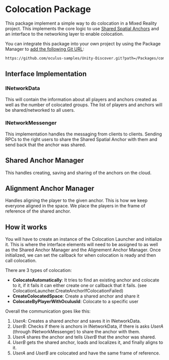 # Colocation Package

This package implement a simple way to do colocation in a Mixed Reality project. This implements the core logic to use [Shared Spatial Anchors](https://developer.oculus.com/documentation/unity/unity-shared-spatial-anchors/) and an interface to the networking layer to enable colocation.

You can integrate this package into your own project by using the Package Manager to [add the following Git URL](https://docs.unity3d.com/Manual/upm-ui-giturl.html):

```txt
https://github.com/oculus-samples/Unity-Discover.git?path=/Packages/com.meta.xr.sdk.colocation
```

## Interface Implementation

### INetworkData

This will contain the information about all players and anchors created as well as the number of colocated groups.
The list of players and anchors will be shared/networked to all users.

### INetworkMessenger

This implementation handles the messaging from clients to clients. Sending RPCs to the right users to share the Shared Spatial Anchor with them and send back that the anchor was shared.

## Shared Anchor Manager

This handles creating, saving and sharing of the anchors on the cloud.

## Alignment Anchor Manager

Handles aligning the player to the given anchor. This is how we keep everyone aligned in the space. We place the players in the frame of reference of the shared anchor.

## How it works

You will have to create an instance of the Colocation Launcher and initialize it. This is where the interface elements will need to be assigned to as well as the Shared Anchor Manager and the Alignement Anchor Manager.
Once initialized, we can set the callback for when colocation is ready and then call colocation.

There are 3 types of colocation:

- **ColocateAutomatically**: It tries to find an existing anchor and colocate to it, if it fails it can either create one or callback that it fails. (see ColocationLauncher.CreateAnchorIfColocationFailed)
- **CreateColocatedSpace**: Create a shared anchor and share it
- **ColocateByPlayerWithOculusId**: Colocate to a specific user

Overall the communication goes like this:

1. *UserA*: Creates a shared anchor and saves it in INetworkData.
2. *UserB*: Checks if there is anchors in INetworkData, if there is asks *UserA* (through INetworkMessenger) to share the anchor with them.
3. *UserA* shares the anchor and tells *UserB* that the anchor was shared.
4. *UserB* gets the shared anchor, loads and localizes it, and finally aligns to it.
5. *UserA* and *UserB* are colocated and have the same frame of reference.
